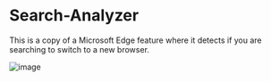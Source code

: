 # Search-Analyzer
This is a copy of a Microsoft Edge feature where it detects if you are searching to switch to a new browser.

![image](https://media.discordapp.net/attachments/1065222527112192024/1068133105422053437/image.png)

